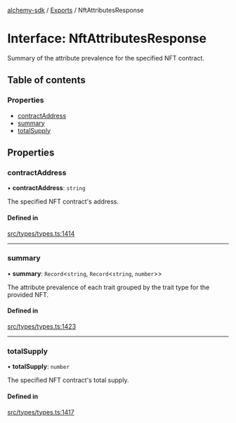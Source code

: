 [alchemy-sdk](../README.md) / [Exports](../modules.md) / NftAttributesResponse

# Interface: NftAttributesResponse

Summary of the attribute prevalence for the specified NFT contract.

## Table of contents

### Properties

- [contractAddress](NftAttributesResponse.md#contractaddress)
- [summary](NftAttributesResponse.md#summary)
- [totalSupply](NftAttributesResponse.md#totalsupply)

## Properties

### contractAddress

• **contractAddress**: `string`

The specified NFT contract's address.

#### Defined in

[src/types/types.ts:1414](https://github.com/alchemyplatform/alchemy-sdk-js/blob/8dc500a/src/types/types.ts#L1414)

___

### summary

• **summary**: `Record`<`string`, `Record`<`string`, `number`\>\>

The attribute prevalence of each trait grouped by the trait type for the
provided NFT.

#### Defined in

[src/types/types.ts:1423](https://github.com/alchemyplatform/alchemy-sdk-js/blob/8dc500a/src/types/types.ts#L1423)

___

### totalSupply

• **totalSupply**: `number`

The specified NFT contract's total supply.

#### Defined in

[src/types/types.ts:1417](https://github.com/alchemyplatform/alchemy-sdk-js/blob/8dc500a/src/types/types.ts#L1417)
